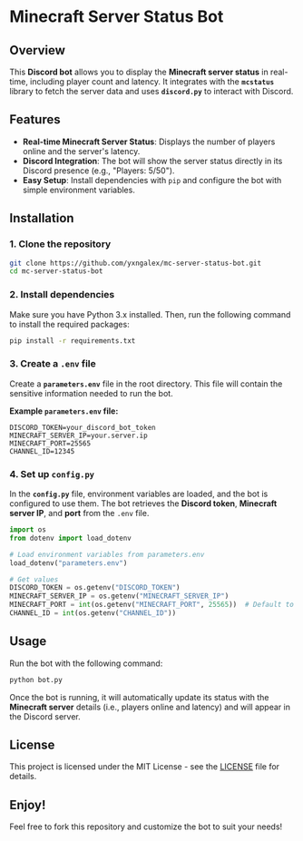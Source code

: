 # Minecraft Server Status Bot

## Overview

This **Discord bot** allows you to display the **Minecraft server status** in real-time, including player count and latency. It integrates with the **`mcstatus`** library to fetch the server data and uses **`discord.py`** to interact with Discord.

## Features
- **Real-time Minecraft Server Status**: Displays the number of players online and the server's latency.
- **Discord Integration**: The bot will show the server status directly in its Discord presence (e.g., "Players: 5/50").
- **Easy Setup**: Install dependencies with `pip` and configure the bot with simple environment variables.

## Installation

### 1. Clone the repository
```bash
git clone https://github.com/yxngalex/mc-server-status-bot.git
cd mc-server-status-bot
```

### 2. Install dependencies
Make sure you have Python 3.x installed. Then, run the following command to install the required packages:
```bash
pip install -r requirements.txt
```

### 3. Create a `.env` file
Create a **`parameters.env`** file in the root directory. This file will contain the sensitive information needed to run the bot.

**Example `parameters.env` file:**
```
DISCORD_TOKEN=your_discord_bot_token
MINECRAFT_SERVER_IP=your.server.ip
MINECRAFT_PORT=25565
CHANNEL_ID=12345
```

### 4. Set up `config.py`
In the **`config.py`** file, environment variables are loaded, and the bot is configured to use them. The bot retrieves the **Discord token**, **Minecraft server IP**, and **port** from the `.env` file.

```python
import os
from dotenv import load_dotenv

# Load environment variables from parameters.env
load_dotenv("parameters.env")

# Get values
DISCORD_TOKEN = os.getenv("DISCORD_TOKEN")
MINECRAFT_SERVER_IP = os.getenv("MINECRAFT_SERVER_IP")
MINECRAFT_PORT = int(os.getenv("MINECRAFT_PORT", 25565))  # Default to 25565 if missing
CHANNEL_ID = int(os.getenv("CHANNEL_ID"))
```

## Usage

Run the bot with the following command:

```bash
python bot.py
```

Once the bot is running, it will automatically update its status with the **Minecraft server** details (i.e., players online and latency) and will appear in the Discord server.

## License

This project is licensed under the MIT License - see the [LICENSE](LICENSE) file for details.

## Enjoy!
Feel free to fork this repository and customize the bot to suit your needs!
